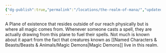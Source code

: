 ```yaml
---
{"dg-publish":true,"permalink":"/locations/the-realm-of-mana/","updated":"2024-12-31T20:50:37.882+00:00"}
---
```


A Plane of existence that resides outside of our reach physically but is where all magic comes from. Whenever someone casts a spell, they are actually drawing from this plane to fuel their spells. Not much is known about it apart from the fact that creatures known as [[Named Characters & Beasts/Beasts & Animals/Magic Demons\|Magic Demons]] live in this realm. 